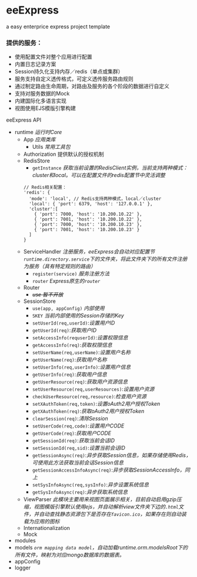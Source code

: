 # eeExpress
a easy enterprice express project template

### 提供的服务：
- 使用配置文件对整个应用进行配置
- 内置日志记录方案
- Session持久化支持内存／redis（单点或集群）
- 服务支持自定义透传格式，可定义透传服务路由规则
- 通过制定路由生命周期，对路由及服务的各个阶段的数据进行自定义
- 支持对服务数据的Mock
- 内建国际化多语言实现
- 视图使用EJS模版引擎构建

eeExpress API
  - runtime _运行时Core_
      - App _应用类库_
          - Utils _常用工具包_
      - Authorization 提供默认的授权机制
      - RedisStore
          - `getInstance` _获取当前设置的RedisClient实例，当前支持两种模式：cluster和local。可以在配置文件的redis配置节中灵活调整_
          ```
          // Redis相关配置：
          'redis': {
            'mode': 'local', // Redis支持两种模式，local／cluster
            'local': { 'port': 6379, 'host': '127.0.0.1' },
            'cluster':[
              { 'port': 7000, 'host': '10.200.10.22' },
              { 'port': 7001, 'host': '10.200.10.22' },
              { 'port': 7000, 'host': '10.200.10.23' },
              { 'port': 7001, 'host': '10.200.10.23' }
            ]
          }

          ```
      - ServiceHandler _注册服务，eeExpress会自动对应配置节`runtime.directory.service`下的文件夹，将此文件夹下的所有文件注册为服务（具有特定规则的路由）_
          - `register(service)` _服务注册方法_
          - `router` _Express原生的`router`_
      - Router
          - ~~_use 暂不开放_~~
      - SessionStore
          - `use(app, appConfig)` _内部使用_
          - `SKEY` _当前内部使用的Session存储的Key_
          - `setUserId(req,userId)`:_设置用户ID_
          - `getUserId(req)`:_获取用户ID_
          - `setAccessInfo(requserId)`:_设置权限信息_
          - `getAccessInfo(req)`:_获取权限信息_
          - `setUserName(req,userName)`:_设置用户名称_
          - `getUserName(req)`:_获取用户名称_
          - `setUserInfo(req,userInfo)`:_设置用户信息_
          - `getUserInfo(req)`:_获取用户信息_
          - `getUserResource(req)`:_获取用户资源信息_
          - `setUserResource(req,userResources)`:_设置用户资源_
          - `checkUserResource(req,resource)`:_检查用户资源_
          - `setXAuthToken(req,token)`:_设置oAuth2用户授权Token_
          - `getXAuthToken(req)`:_获取oAuth2用户授权Token_
          - `clearSession(req)`:_清除Session_
          - `setUserCode(req,code)`:_设置用户CODE_
          - `getUserCode(req)`:_获取用户CODE_
          - `getSessionId(req)`:_获取当前会话ID_
          - `setSessionId(req,sid)`:_设置当前会话ID_
          - `getSessionAsync(req)`:_异步获取Session信息，如果存储使用Redis，可使用此方法获取当前会话Session信息_
          - `getSessionAccessInfoAsync(req)`:_异步获取SessionAccessInfo，同上_
          - `setSysInfoAsync(req,sysInfo)`:_异步设置系统信息_
          - `getSysInfoAsync(req)`:_异步获取系统信息_
      - ViewParser _此模块主要用来视图页面展示相关，目前自动启用gzip压缩，视图模版引擎默认使用ejs，并自动解析view文件夹下边的`.html`文件，并自动查找静态资源包下是否存在`favicon.ico`，如果存在则自动装载为应用的图标_
      - Internationalization
      - Mock
  - modules
  - models _`orm mapping data model`，自动加载runtime.orm.modelsRoot下的所有文件，映射为对应mongo数据库的数据表。_
  - appConfig
  - logger
